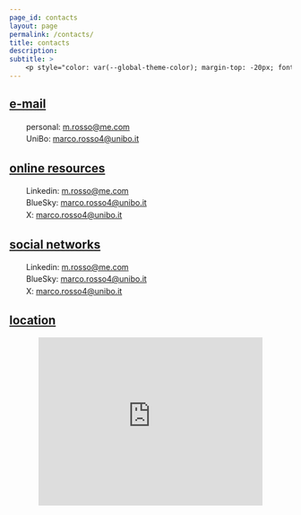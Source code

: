 ```yaml
---
page_id: contacts
layout: page
permalink: /contacts/
title: contacts
description:
subtitle: >
    <p style="color: var(--global-theme-color); margin-top: -20px; font-weight: normal;"><a href='https://marcorosso.com/it/contatti/'>contatti</a>&nbsp;|&nbsp;<a href='https://marcorosso.com/es/contactos/'>contactos</a></p>
---
```


<!-- e-mail -->
<!-- Section title toggle link with Font Awesome icons -->
<div class="projects">
  <a id="toggle-content-3" href="javascript:void(0);" onclick="toggleVisibility('content-3')">
    <h2 class="category"><i class="fa-solid fa-chevron-down fa-2xs"></i> e-mail </h2>
  </a>
</div>

<!-- e-mail section show by default -->
<div id="content-3" style="display: block;">

  <div style="margin: 0; padding: 0; position: relative;">
      <div style="display: inline-block; width: 25px; text-align: center; position: absolute; top: 0;">
          <i class="fa-regular fa-envelope" style="color: var(--global-theme-color);"></i>
      </div>
      <div style="display: inline-block; padding-left: 30px; line-height: 16pt;">
          <span>personal: <a href="mailto:m.rosso@me.com">m.rosso@me.com</a></span>
      </div>
  </div>
  <div style="margin: 0; padding: 0; position: relative;">
      <div style="display: inline-block; width: 25px; text-align: center; position: absolute; top: 0;">
          <i class="fa-solid fa-envelope" style="color: var(--global-theme-color);"></i>
      </div>
      <div style="display: inline-block; padding-left: 30px; line-height: 16pt;">
          <span>UniBo: <a href="mailto:marco.rosso4@unibo.it">marco.rosso4@unibo.it</a></span>
      </div>
  </div>

</div>
<!-- end -->

<!-- online resources -->
<!-- Section title toggle link with Font Awesome icons -->
<div class="projects">
  <a id="toggle-content-3" href="javascript:void(0);" onclick="toggleVisibility('content-3')">
    <h2 class="category"><i class="fa-solid fa-chevron-down fa-2xs"></i> online resources </h2>
  </a>
</div>

<!-- online resources section show by default -->
<div id="content-3" style="display: block;">

  <div style="margin: 0; padding: 0; position: relative;">
      <div style="display: inline-block; width: 25px; text-align: center; position: absolute; top: 0;">
          <i class="fa-regular fa-envelope" style="color: var(--global-theme-color);"></i>
      </div>
      <div style="display: inline-block; padding-left: 30px; line-height: 16pt;">
          <span>Linkedin: <a href="mailto:m.rosso@me.com">m.rosso@me.com</a></span>
      </div>
  </div>
  <div style="margin: 0; padding: 0; position: relative;">
      <div style="display: inline-block; width: 25px; text-align: center; position: absolute; top: 0;">
          <i class="fa-solid fa-envelope" style="color: var(--global-theme-color);"></i>
      </div>
      <div style="display: inline-block; padding-left: 30px; line-height: 16pt;">
          <span>BlueSky: <a href="mailto:marco.rosso4@unibo.it">marco.rosso4@unibo.it</a></span>
      </div>
  </div>
    <div style="margin: 0; padding: 0; position: relative;">
      <div style="display: inline-block; width: 25px; text-align: center; position: absolute; top: 0;">
          <i class="fa-solid fa-envelope" style="color: var(--global-theme-color);"></i>
      </div>
      <div style="display: inline-block; padding-left: 30px; line-height: 16pt;">
          <span>X: <a href="mailto:marco.rosso4@unibo.it">marco.rosso4@unibo.it</a></span>
      </div>
  </div>

</div>
<!-- end -->

<!-- social networks -->
<!-- Section title toggle link with Font Awesome icons -->
<div class="projects">
  <a id="toggle-content-3" href="javascript:void(0);" onclick="toggleVisibility('content-3')">
    <h2 class="category"><i class="fa-solid fa-chevron-down fa-2xs"></i> social networks </h2>
  </a>
</div>

<!-- social networks section show by default -->
<div id="content-3" style="display: block;">

  <div style="margin: 0; padding: 0; position: relative;">
      <div style="display: inline-block; width: 25px; text-align: center; position: absolute; top: 0;">
          <i class="fa-regular fa-envelope" style="color: var(--global-theme-color);"></i>
      </div>
      <div style="display: inline-block; padding-left: 30px; line-height: 16pt;">
          <span>Linkedin: <a href="mailto:m.rosso@me.com">m.rosso@me.com</a></span>
      </div>
  </div>
  <div style="margin: 0; padding: 0; position: relative;">
      <div style="display: inline-block; width: 25px; text-align: center; position: absolute; top: 0;">
          <i class="fa-solid fa-envelope" style="color: var(--global-theme-color);"></i>
      </div>
      <div style="display: inline-block; padding-left: 30px; line-height: 16pt;">
          <span>BlueSky: <a href="mailto:marco.rosso4@unibo.it">marco.rosso4@unibo.it</a></span>
      </div>
  </div>
    <div style="margin: 0; padding: 0; position: relative;">
      <div style="display: inline-block; width: 25px; text-align: center; position: absolute; top: 0;">
          <i class="fa-solid fa-envelope" style="color: var(--global-theme-color);"></i>
      </div>
      <div style="display: inline-block; padding-left: 30px; line-height: 16pt;">
          <span>X: <a href="mailto:marco.rosso4@unibo.it">marco.rosso4@unibo.it</a></span>
      </div>
  </div>

</div>
<!-- end -->

<!-- location -->
<!-- Section title toggle link with Font Awesome icons -->
<div class="projects">
  <a id="toggle-content-3" href="javascript:void(0);" onclick="toggleVisibility('content-3')">
    <h2 class="category"><i class="fa-solid fa-chevron-down fa-2xs"></i> location </h2>
  </a>
</div>

<!-- location section show by default -->
<div id="content-3" style="display: block;">
    <div style="display: flex; justify-content: center;">
      <iframe src="https://www.google.com/maps/embed?pb=!1m14!1m8!1m3!1d414.3356405138887!2d11.352365467399732!3d44.49724804009757!3m2!1i1024!2i768!4f13.1!3m3!1m2!1s0x477fd4bb0ed9d74f%3A0x851bdc6a12c818e2!2sFacolt%C3%A0%20di%20Economia%20-%20Universit%C3%A0%20di%20Bologna!5e0!3m2!1sit!2sit!4v1745001691319!5m2!1sit!2sit" width="400" height="300" style="border:0;" allowfullscreen="" loading="lazy" referrerpolicy="no-referrer-when-downgrade"></iframe>
    </div>
</div>
<!-- end -->

<!-- Inline script -->
<script>
  // Toggle the visibility of the sections
  function toggleVisibility(id) {
    var content = document.getElementById(id);
    var toggleButton = document.getElementById('toggle-' + id).querySelector('i');
    
    if (content.style.display === "none") {
      content.style.display = "block";
      toggleButton.className = "fa-solid fa-chevron-down fa-2xs"; // Change to down icon
    } else {
      content.style.display = "none";
      toggleButton.className = "fa-solid fa-chevron-right fa-2xs"; // Change to right icon
    }
  }
</script>

<style>
  div.b {
    margin-top: 5px;
  }
</style>
